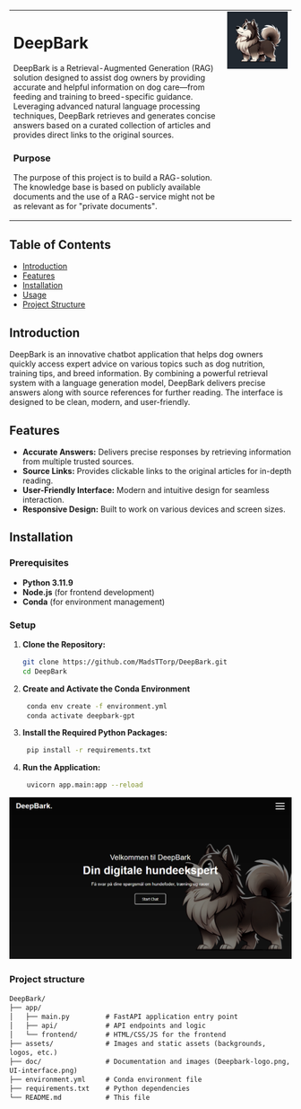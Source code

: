 <table style="border-collapse: collapse; border: none;">
  <tr>
    <td style="border: none; vertical-align: top;">
      <h1>DeepBark</h1>
      <p>
        DeepBark is a Retrieval-Augmented Generation (RAG) solution designed to assist dog owners by providing accurate and helpful information on dog care—from feeding and training to breed-specific guidance. Leveraging advanced natural language processing techniques, DeepBark retrieves and generates concise answers based on a curated collection of articles and provides direct links to the original sources.
      </p>
      <h3>Purpose</h3>
      <p>
        The purpose of this project is to build a RAG-solution. The knowledge base is based on publicly available documents and the use of a RAG-service might not be as relevant as for "private documents".
      </p>
    </td>
    <td style="border: none; vertical-align: top;" align="right">
      <img src="doc/Deepbark-logo.png" alt="DeepBark Logo" width="1200">
    </td>
  </tr>
</table>


## Table of Contents

- [Introduction](#introduction)
- [Features](#features)
- [Installation](#installation)
- [Usage](#usage)
- [Project Structure](#project-structure)

## Introduction

DeepBark is an innovative chatbot application that helps dog owners quickly access expert advice on various topics such as dog nutrition, training tips, and breed information. By combining a powerful retrieval system with a language generation model, DeepBark delivers precise answers along with source references for further reading. The interface is designed to be clean, modern, and user-friendly.

## Features

- **Accurate Answers:** Delivers precise responses by retrieving information from multiple trusted sources.
- **Source Links:** Provides clickable links to the original articles for in-depth reading.
- **User-Friendly Interface:** Modern and intuitive design for seamless interaction.
- **Responsive Design:** Built to work on various devices and screen sizes.

## Installation

### Prerequisites

- **Python 3.11.9**
- **Node.js** (for frontend development)
- **Conda** (for environment management)

### Setup

1. **Clone the Repository:**
   ```sh
   git clone https://github.com/MadsTTorp/DeepBark.git
   cd DeepBark
   ```

2. **Create and Activate the Conda Environment**
   ```sh
    conda env create -f environment.yml
    conda activate deepbark-gpt
   ```

3. **Install the Required Python Packages:**
   ```sh
    pip install -r requirements.txt
   ```

4. **Run the Application:**
   ```sh
    uvicorn app.main:app --reload
   ```

![UI Interface](doc/UI-interface.png)

### Project structure

```
DeepBark/
├── app/
│   ├── main.py         # FastAPI application entry point
│   ├── api/            # API endpoints and logic
│   └── frontend/       # HTML/CSS/JS for the frontend
├── assets/             # Images and static assets (backgrounds, logos, etc.)
├── doc/                # Documentation and images (Deepbark-logo.png, UI-interface.png)
├── environment.yml     # Conda environment file
├── requirements.txt    # Python dependencies
└── README.md           # This file
```
